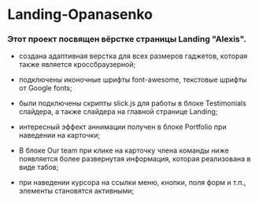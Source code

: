 # Landing-Opanasenko
### Этот проект посвящен вёрстке страницы Landing "Alexis".

- создана адаптивная верстка для всех размеров гаджетов, которая также является кроссбраузерной;

- подключены иконочные шрифты font-awesome, текстовые шрифты от Google fonts;

- были подключены скрипты slick.js для работы в блоке Testimonials слайдера, а также слайдера на главной странице Landing;

- интересный эффект аннимации получен в блоке Portfolio при наведении на карточки;

- В блоке Our team при клике на карточку члена команды ниже появляется более развернутая информация, которая реализована в виде табов;

- при наведении курсора на ссылки меню, кнопки, поля форм и т.п., элементы становятся активными;
